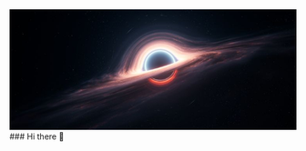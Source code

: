 <div>
  <img src="https://github.com/BrandonJimenez23/BrandonJimenez23/blob/main/images/banner.jpg"/>
</div>
### Hi there 👋

<!--
**BrandonJimenez23/BrandonJimenez23** is a ✨ _special_ ✨ repository because its `README.md` (this file) appears on your GitHub profile.

Here are some ideas to get you started:

- 🔭 I’m currently working on ...
- 🌱 I’m currently learning ...
- 👯 I’m looking to collaborate on ...
- 🤔 I’m looking for help with ...
- 💬 Ask me about ...
- 📫 How to reach me: ...
- 😄 Pronouns: ...
- ⚡ Fun fact: ...
-->
